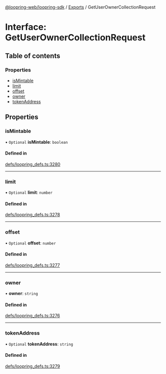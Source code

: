 [@loopring-web/loopring-sdk](../README.md) / [Exports](../modules.md) / GetUserOwnerCollectionRequest

# Interface: GetUserOwnerCollectionRequest

## Table of contents

### Properties

- [isMintable](GetUserOwnerCollectionRequest.md#ismintable)
- [limit](GetUserOwnerCollectionRequest.md#limit)
- [offset](GetUserOwnerCollectionRequest.md#offset)
- [owner](GetUserOwnerCollectionRequest.md#owner)
- [tokenAddress](GetUserOwnerCollectionRequest.md#tokenaddress)

## Properties

### isMintable

• `Optional` **isMintable**: `boolean`

#### Defined in

[defs/loopring_defs.ts:3280](https://github.com/Loopring/loopring_sdk/blob/6d0be7c/src/defs/loopring_defs.ts#L3280)

___

### limit

• `Optional` **limit**: `number`

#### Defined in

[defs/loopring_defs.ts:3278](https://github.com/Loopring/loopring_sdk/blob/6d0be7c/src/defs/loopring_defs.ts#L3278)

___

### offset

• `Optional` **offset**: `number`

#### Defined in

[defs/loopring_defs.ts:3277](https://github.com/Loopring/loopring_sdk/blob/6d0be7c/src/defs/loopring_defs.ts#L3277)

___

### owner

• **owner**: `string`

#### Defined in

[defs/loopring_defs.ts:3276](https://github.com/Loopring/loopring_sdk/blob/6d0be7c/src/defs/loopring_defs.ts#L3276)

___

### tokenAddress

• `Optional` **tokenAddress**: `string`

#### Defined in

[defs/loopring_defs.ts:3279](https://github.com/Loopring/loopring_sdk/blob/6d0be7c/src/defs/loopring_defs.ts#L3279)
